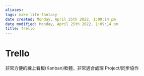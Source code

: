 ```yaml
---
aliases: 
tags: make-life-fantasy 
date created: Monday, April 25th 2022, 1:09:14 pm
date modified: Monday, April 25th 2022, 1:09:14 pm
title: Trello
---
```


# Trello

非常方便的線上看板(Kanban)軟體，非常適合處理 Project/同步協作
